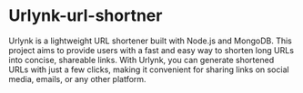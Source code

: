 # Urlynk-url-shortner
Urlynk is a lightweight URL shortener built with Node.js and MongoDB. This project aims to provide users with a fast and easy way to shorten long URLs into concise, shareable links. With Urlynk, you can generate shortened URLs with just a few clicks, making it convenient for sharing links on social media, emails, or any other platform.
